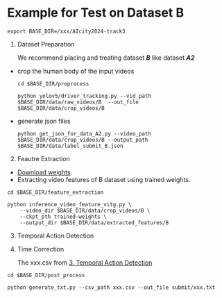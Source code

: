 # Example for Test on Dataset B
```
export BASE_DIR=/xxx/AIcity2024-track3
```
1. Dataset Preparation

    We recommend placing and treating dataset *__B__* like dataset *__A2__*

* crop the human body of the input videos

    ```
    cd $BASE_DIR/preprocess

    python yolov5/driver_tracking.py --vid_path $BASE_DIR/data/raw_videos/B  --out_file $BASE_DIR/data/crop_videos/B
    ```

* generate json files
    ```
    python get_json_for_data_A2.py --video_path $BASE_DIR/data/crop_videos/B --output_path $BASE_DIR/data/label_submit_B.json
    ```

2. Feautre Extraction
* [Download weights](xxx).
* Extracting video features of B dataset using trained weights.
```
cd $BASE_DIR/feature_extraction

python inference_video_feature_vitg.py \
    --video_dir $BASE_DIR/data/crop_videos/B \
    --ckpt_pth trained-weights \
    --output_dir $BASE_DIR/data/extracted_features/B
```

3. Temporal Action Detection
<a id="TAD"></a>


4. Time Correction

    The xxx.csv from  [3. Temporal Action Detection](#TAD)
```
cd $BASE_DIR/post_process

python generate_txt.py --csv_path xxx.csv --out_file submit/xxx.txt
```
